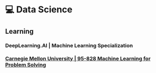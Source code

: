 # 💻 Data Science

## Learning
### DeepLearning.AI | Machine Learning Specialization
### [Carnegie Mellon University | 95-828 Machine Learning for Problem Solving](https://www.andrew.cmu.edu/user/lakoglu/courses/95828/index.htm)
